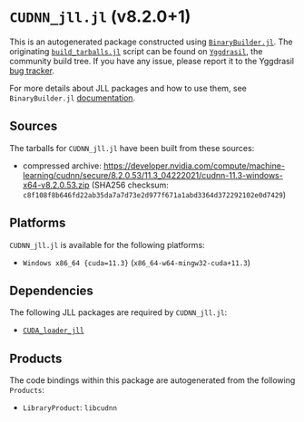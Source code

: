 # `CUDNN_jll.jl` (v8.2.0+1)

This is an autogenerated package constructed using [`BinaryBuilder.jl`](https://github.com/JuliaPackaging/BinaryBuilder.jl). The originating [`build_tarballs.jl`](https://github.com/JuliaPackaging/Yggdrasil/blob/b8e857c17a5eac492918696f7fb72b8b2df2b405/C/CUDNN/build_tarballs.jl) script can be found on [`Yggdrasil`](https://github.com/JuliaPackaging/Yggdrasil/), the community build tree.  If you have any issue, please report it to the Yggdrasil [bug tracker](https://github.com/JuliaPackaging/Yggdrasil/issues).

For more details about JLL packages and how to use them, see `BinaryBuilder.jl` [documentation](https://juliapackaging.github.io/BinaryBuilder.jl/dev/jll/).

## Sources

The tarballs for `CUDNN_jll.jl` have been built from these sources:

* compressed archive: https://developer.nvidia.com/compute/machine-learning/cudnn/secure/8.2.0.53/11.3_04222021/cudnn-11.3-windows-x64-v8.2.0.53.zip (SHA256 checksum: `c8f108f8b646fd22ab35da7a7d73e2d977f671a1abd3364d372292102e0d7429`)

## Platforms

`CUDNN_jll.jl` is available for the following platforms:

* `Windows x86_64 {cuda=11.3}` (`x86_64-w64-mingw32-cuda+11.3`)

## Dependencies

The following JLL packages are required by `CUDNN_jll.jl`:

* [`CUDA_loader_jll`](https://github.com/JuliaBinaryWrappers/CUDA_loader_jll.jl)

## Products

The code bindings within this package are autogenerated from the following `Products`:

* `LibraryProduct`: `libcudnn`
